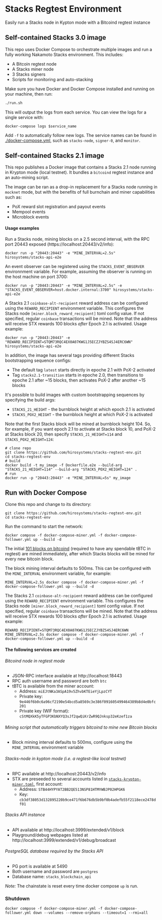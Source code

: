 # Stacks Regtest Environment

Easily run a Stacks node in Kypton mode with a Bitcoind regtest instance

## Self-contained Stacks 3.0 image

This repo uses Docker Compose to orchestrate multiple images and run a fully working Nakamoto Stacks environment. This includes:

- A Bitcoin regtest node
- A Stacks miner node
- 3 Stacks signers
- Scripts for monitoring and auto-stacking

Make sure you have Docker and Docker Compose installed and running on your machine, then run:

```bash
./run.sh
```

This will output the logs from each service. You can view the logs for a single service with:

```
docker-compose logs $service_name
```

Add `-f` to automatically follow new logs. The service names can be found in [./docker-compose.yml](./docker-compose.yml), such as `stacks-node`, `signer-0`, and `monitor`.

## Self-contained Stacks 2.1 image

This repo publishes a Docker image that contains a Stacks 2.1 node running in Krypton mode (local testnet). It bundles a `bitcoind` regtest instance and an auto-mining script.

The image can be ran as a drop-in replacement for a Stacks node running in `mocknet` mode, but with the benefits of full burnchain and miner capabilities such as:

- PoX reward slot registration and payout events
- Mempool events
- Microblock events

#### Usage examples

Run a Stacks node, mining blocks on a 2.5 second interval, with the RPC port 20443 exposed (https://localhost:20443/v2/info):

```shell
docker run -p "20443:20443" -e "MINE_INTERVAL=2.5s" hirosystems/stacks-api-e2e

```

An event observer can be registered using the `STACKS_EVENT_OBSERVER` environnment variable. For example, assuming the observer is running on the host machine on port 3700:

```shell
docker run -p "20443:20443" -e "MINE_INTERVAL=2.5s" -e "STACKS_EVENT_OBSERVER=host.docker.internal:3700" hirosystems/stacks-api-e2e
```

A Stacks 2.1 `coinbase-alt-recipient` reward address can be configured using the `REWARD_RECIPIENT` environment variable.
This configures the Stacks node `[miner.block_reward_recipient]` toml config value.
If not specified, regular `coinbase` transactions will be mined.
Note that the address will receive STX rewards 100 blocks _after_ Epoch 2.1 is activated.
Usage example:

```shell
docker run -p "20443:20443" -e "REWARD_RECIPIENT=STQM73RQC4EX0A07KWG1J5ECZJYBZS4SJ4ERC6WN" hirosystems/stacks-api-e2e
```

In addition, the image has several tags providing different Stacks bootstrapping sequence configs:

- The default tag `latest` starts directly in epoche 2.1 with PoX-2 activated
- Tag `stacks2.1-transition` starts in epoche 2.0, then transitions to epoche 2.1 after ~15 blocks, then activates PoX-2 after another ~15 blocks

It's possible to build images with custom bootstrapping sequences by specifying the build args:

- `STACKS_21_HEIGHT` - the burnblock height at which epoch 2.1 is activated
- `STACKS_POX2_HEIGHT` - the burnblock height at which PoX-2 is activated

Note that the first Stacks block will be mined at burnblock height 104.
So, for example, if you want epoch 2.1 to activate at Stacks block 10, and PoX-2 at Stacks block 20, then specify `STACKS_21_HEIGHT=114` and `STACKS_POX2_HEIGHT=124`:

```shell
# clone repo
git clone https://github.com/hirosystems/stacks-regtest-env.git
cd stacks-regtest-env
# build
docker build -t my_image -f Dockerfile.e2e --build-arg "STACKS_21_HEIGHT=114" --build-arg "STACKS_POX2_HEIGHT=124" .
# run
docker run -p "20443:20443" -e "MINE_INTERVAL=5s" my_image
```

## Run with Docker Compose

Clone this repo and change to its directory:

```shell
git clone https://github.com/hirosystems/stacks-regtest-env.git
cd stacks-regtest-env
```

Run the command to start the network:

```shell
docker compose -f docker-compose-miner.yml -f docker-compose-follower.yml up --build -d
```

The initial [101 blocks on bitcoind](https://developer.bitcoin.org/examples/testing.html#regtest-mode) (required to have any spendable tBTC in regtest) are mined immediately, after which Stacks blocks will be mined for every new bitcoin block.

The block mining interval defaults to 500ms. This can be configured with the `MINE_INTERVAL` environment variable, for example:

```shell
MINE_INTERVAL=2.5s docker compose -f docker-compose-miner.yml -f docker-compose-follower.yml up --build -d
```

The Stacks 2.1 `coinbase-alt-recipient` reward address can be configured using the `REWARD_RECIPIENT` environment variable.
This configures the Stacks node `[miner.block_reward_recipient]` toml config value.
If not specified, regular `coinbase` transactions will be mined.
Note that the address will receive STX rewards 100 blocks _after_ Epoch 2.1 is activated.
Usage example:

```shell
REWARD_RECIPIENT=STQM73RQC4EX0A07KWG1J5ECZJYBZS4SJ4ERC6WN MINE_INTERVAL=2.5s docker compose -f docker-compose-miner.yml -f docker-compose-follower.yml up --build -d
```

#### The following services are created

###### Bitcoind node in regtest mode

- JSON-RPC interface available at http://localhost:18443
- RPC auth username and password are both `btc`
- tBTC is available from the miner account:
  - Address: `miEJtNKa3ASpA19v5ZhvbKTEieYjLpzCYT`
  - Private key: `9e446f6b0c6a96cf2190e54bcd5a8569c3e386f091605499464389b8d4e0bfc201`
  - Private key (WIF format): `cStMQXkK5yTFGP3KbNXYQ3sJf2qwQiKrZwR9QJnksp32eKzef1za`

###### Mining script that automatically triggers bitcoind to mine new Bitcoin blocks

- Block mining interval defaults to 500ms, configure using the `MINE_INTERVAL` environment variable

###### Stacks-node in kypton mode (i.e. a regtest-like local testnet)

- RPC available at http://localhost:20443/v2/info
- STX are preseeded to several accounts listed in [`stacks-krypton-miner.toml`](stacks-krypton-miner.toml), first account:
  - Address: `STB44HYPYAT2BB2QE513NSP81HTMYWBJP02HPGK6`
  - Key: `cb3df38053d132895220b9ce471f6b676db5b9bf0b4adefb55f2118ece2478df01`

###### Stacks API instance

- API available at http://localhost:3999/extended/v1/block
- Playground/debug webpages listed at http://localhost:3999/extended/v1/debug/broadcast

###### PostgreSQL database required by the Stacks API

- PG port is available at 5490
- Both username and password are `postgres`
- Database name: `stacks_blockchain_api`

_Note:_ The chainstate is reset every time docker compose `up` is run.

### Shutdown

```shell
docker compose -f docker-compose-miner.yml -f docker-compose-follower.yml down --volumes --remove-orphans --timeout=1 --rmi=all
```
